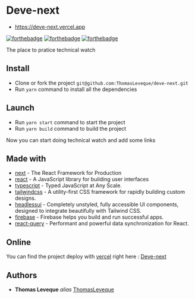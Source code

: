 # Deve-next

- https://deve-next.vercel.app

[![forthebadge](https://forthebadge.com/images/badges/built-with-love.svg)](http://forthebadge.com) [![forthebadge](https://forthebadge.com/images/badges/made-with-javascript.svg)](http://forthebadge.com) [![forthebadge](https://forthebadge.com/images/badges/for-you.svg)](https://forthebadge.com)

The place to pratice technical watch

## Install

- Clone or fork the project `git@github.com:ThomasLeveque/deve-next.git`
- Run `yarn` command to install all the dependencies

## Launch

- Run `yarn start` command to start the project
- Run `yarn build` command to build the project

Now you can start doing technical watch and add some links

## Made with

- [next](https://nextjs.org) - The React Framework
  for Production
- [react](https://reactjs.org) - A JavaScript library for building user interfaces
- [typescript](https://www.typescriptlang.org) - Typed JavaScript at Any Scale.
- [tailwindcss](https://tailwindcss.com/) - A utility-first CSS framework for rapidly building custom designs.
- [headlessui](https://headlessui.dev/) - Completely unstyled, fully accessible UI components, designed to integrate beautifully with Tailwind CSS.
- [firebase](https://firebase.google.com/) - Firebase helps you build and run successful apps.
- [react-query](https://react-query.tanstack.com/) - Performant and powerful data synchronization for React.

## Online

You can find the project deploy with [vercel](https://vercel.com) right here : [Deve-next](https://deve-next.vercel.app/)

## Authors

- **Thomas Leveque** _alias_ [ThomasLeveque](https://github.com/ThomasLeveque)
